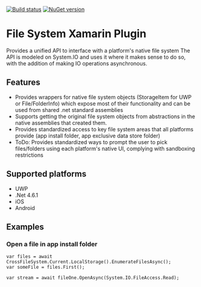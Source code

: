 [![Build status](https://ci.appveyor.com/api/projects/status/6wab6l0x8rctc5w2?svg=true)](https://ci.appveyor.com/project/Aftnet/filesystemplugin)
[![NuGet version](https://img.shields.io/nuget/v/Xam.Plugin.FileSystem.svg)](https://badge.fury.io/nu/Xam.Plugin.FileSystem)

# File System Xamarin Plugin

Provides a unified API to interface with a platform's native file system
The API is modeled on System.IO and uses it where it makes sense to do so, with the addition of making IO operations asynchronous.

## Features

- Provides wrappers for native file system objects (StorageItem for UWP or File/FolderInfo) which expose most of their functionality and can be used from shared .net standard assemblies
- Supports getting the original file system objects from abstractions in the native assemblies that created them.
- Provides standardized access to key file system areas that all platforms provide (app install folder, app exclusive data store folder)
- ToDo: Provides standardized ways to prompt the user to pick files/folders using each platform's native UI, complying with sandboxing restrictions

## Supported platforms

- UWP
- .Net 4.6.1
- iOS
- Android

## Examples

### Open a file in app install folder

```
var files = await CrossFileSystem.Current.LocalStorage().EnumerateFilesAsync();
var someFile = files.First();

var stream = await fileOne.OpenAsync(System.IO.FileAccess.Read);

```
